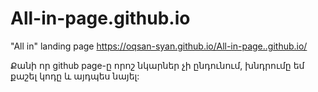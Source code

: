 # All-in-page.github.io
"All in" landing page
https://oqsan-syan.github.io/All-in-page..github.io/

Քանի որ github page-ը որոշ նկարներ չի ընդունում, խնդրումը եմ քաշել կոդը և այդպես նայել:
